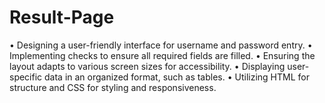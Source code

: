 # Result-Page
• Designing a user-friendly interface for username and password entry. • Implementing checks to ensure all required fields are filled. • Ensuring the layout adapts to various screen sizes for accessibility. • Displaying user-specific data in an organized format, such as tables. • Utilizing HTML for structure and CSS for styling and responsiveness.
